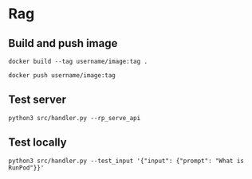 # Rag

## Build and push image

```command
docker build --tag username/image:tag .

docker push username/image:tag
```

<!--
export PLATFORM=linux/amd64
-->

## Test server

```command
python3 src/handler.py --rp_serve_api
```

## Test locally

```command
python3 src/handler.py --test_input '{"input": {"prompt": "What is RunPod"}}'
```